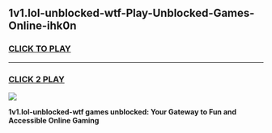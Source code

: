 
## 1v1.lol-unblocked-wtf-Play-Unblocked-Games-Online-ihk0n
<h3>
<a href="https://premium76.site?title=1v1.lol-unblocked-wtf&ref=25A">CLICK TO PLAY</a></h3>
<hr>

<h3>
<a href="https://premium76.site?title=1v1.lol-unblocked-wtf&ref=25A">CLICK 2 PLAY</a>
  
</h3>

<a href="https://premium76.site?title=1v1.lol-unblocked-wtf&ref=25A"><img src="https://clearcache.store/games.png"></a>


**1v1.lol-unblocked-wtf games unblocked: Your Gateway to Fun and Accessible Online Gaming**

